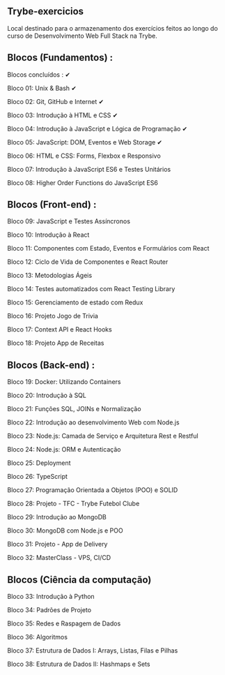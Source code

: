 ## Trybe-exercicios
Local destinado para o armazenamento dos exercícios feitos ao longo do curso de Desenvolvimento Web Full Stack na Trybe.

## Blocos (Fundamentos) : 

Blocos concluídos : ✔

Bloco 01: Unix & Bash ✔

Bloco 02: Git, GitHub e Internet ✔

Bloco 03: Introdução à HTML e CSS ✔

Bloco 04: Introdução à JavaScript e Lógica de Programação ✔

Bloco 05: JavaScript: DOM, Eventos e Web Storage ✔

Bloco 06: HTML e CSS: Forms, Flexbox e Responsivo

Bloco 07: Introdução à JavaScript ES6 e Testes Unitários

Bloco 08: Higher Order Functions do JavaScript ES6

## Blocos (Front-end) :

Bloco 09: JavaScript e Testes Assíncronos

Bloco 10: Introdução à React

Bloco 11: Componentes com Estado, Eventos e Formulários com React

Bloco 12: Ciclo de Vida de Componentes e React Router

Bloco 13: Metodologias Ágeis

Bloco 14: Testes automatizados com React Testing Library

Bloco 15: Gerenciamento de estado com Redux

Bloco 16: Projeto Jogo de Trivia

Bloco 17: Context API e React Hooks

Bloco 18: Projeto App de Receitas

## Blocos (Back-end) :

Bloco 19: Docker: Utilizando Containers

Bloco 20: Introdução à SQL

Bloco 21: Funções SQL, JOINs e Normalização

Bloco 22: Introdução ao desenvolvimento Web com Node.js

Bloco 23: Node.js: Camada de Serviço e Arquitetura Rest e Restful

Bloco 24: Node.js: ORM e Autenticação

Bloco 25: Deployment

Bloco 26: TypeScript

Bloco 27: Programação Orientada a Objetos (POO) e SOLID

Bloco 28: Projeto - TFC - Trybe Futebol Clube

Bloco 29: Introdução ao MongoDB

Bloco 30: MongoDB com Node.js e POO

Bloco 31: Projeto - App de Delivery

Bloco 32: MasterClass - VPS, CI/CD

## Blocos (Ciência da computação)

Bloco 33: Introdução à Python

Bloco 34: Padrões de Projeto

Bloco 35: Redes e Raspagem de Dados

Bloco 36: Algoritmos

Bloco 37: Estrutura de Dados I: Arrays, Listas, Filas e Pilhas

Bloco 38: Estrutura de Dados II: Hashmaps e Sets
